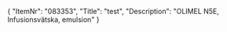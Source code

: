 {
  "ItemNr": "083353",
  "Title": "test",
  "Description": "OLIMEL N5E, Infusionsvätska, emulsion"
}